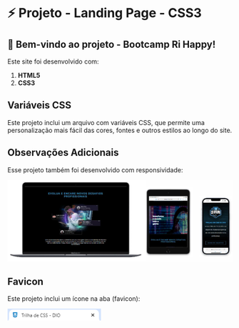 # ⚡ Projeto - Landing Page - CSS3

## 🚀 Bem-vindo ao projeto - Bootcamp Ri Happy!

Este site foi desenvolvido com:

1. **HTML5**
2. **CSS3**

## Variáveis CSS
Este projeto inclui um arquivo com variáveis CSS, que permite uma personalização mais fácil das cores, fontes e outros estilos ao longo do site.

## Observações Adicionais
Esse projeto também foi desenvolvido com responsividade:

![Responsividade](/assets/images/readme/responsive.jpg)

## Favicon
Este projeto inclui um ícone na aba (favicon):

![Favicon](/assets/images/readme/favicon.png)
